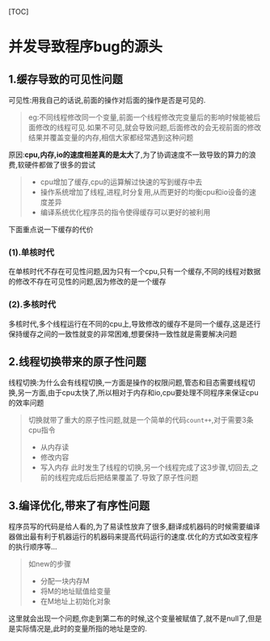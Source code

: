[TOC]
# 并发导致程序bug的源头

## 1.缓存导致的可见性问题
可见性:用我自己的话说,前面的操作对后面的操作是否是可见的.
>eg:不同线程修改同一个变量,前面一个线程修改完变量后的影响时候能被后面修改的线程可见.如果不可见,就会导致问题,后面修改的会无视前面的修改结果并覆盖变量的内存,相信大家都经常遇到这种问题

原因:**cpu,内存,io的速度相差真的是太大**了,为了协调速度不一致导致的算力的浪费,软硬件都做了很多的尝试
> - cpu增加了缓存,cpu的运算解过快速的写到缓存中去
>  - 操作系统增加了线程,进程,时分复用,从而更好的均衡cpu和io设备的速度差异
>  - 编译系统优化程序员的指令使得缓存可以更好的被利用

下面重点说一下缓存的代价
### (1).单核时代
在单核时代不存在可见性问题,因为只有一个cpu,只有一个缓存,不同的线程对数据的修改不存在可见性的问题,因为修改的是一个缓存
### (2).多核时代
多核时代,多个线程运行在不同的cpu上,导致修改的缓存不是同一个缓存,这是还行保持缓存之间的一致性就变的非常困难,想要保持一致性就是需要解决问题

## 2.线程切换带来的原子性问题
线程切换:为什么会有线程切换,一方面是操作的权限问题,管态和目态需要线程切换,另一方面,由于cpu太快了,所以相对于内存和io,cpu要处理不同程序来保证cpu的效率问题
>切换就带了重大的原子性问题,就是一个简单的代码`count++`,对于需要3条cpu指令
> - 从内存读
> - 修改内容
> - 写入内存
> 此时发生了线程的切换,另一个线程完成了这3步骤,切回去,之前的线程完成后后把结果覆盖了.导致了原子性问题

## 3.编译优化,带来了有序性问题
程序员写的代码是给人看的,为了易读性放弃了很多,翻译成机器码的时候需要编译器做出最有利于机器运行的机器码来提高代码运行的速度.优化的方式如改变程序的执行顺序等...
>如new的步骤
>- 分配一块内存M
>- 将M的地址赋值给变量
>- 在M地址上初始化对象

这里就会出现一个问题,你走到第二布的时候,这个变量被赋值了,就不是null了,但是是实际情况是,此时的变量所指的地址是空的.

